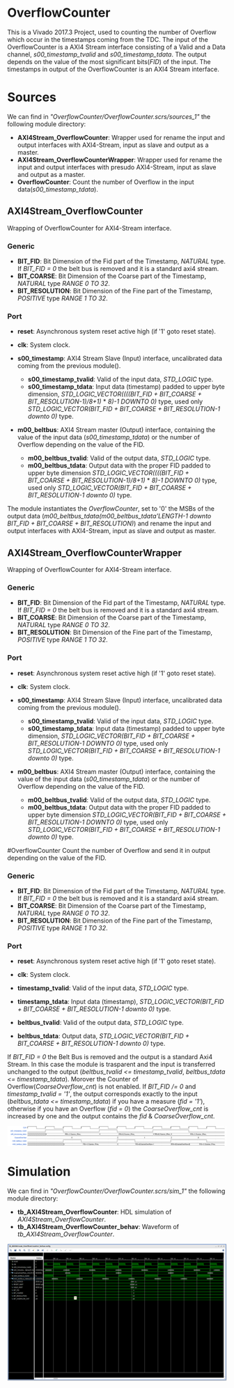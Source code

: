 # OverflowCounter
This is a Vivado 2017.3 Project, used to counting the number of Overflow which occur in the timestamps coming from the TDC.
The input of the OverflowCounter is a AXI4 Stream interface consisting of a Valid and a Data channel, *s00_timestamp_tvalid* and *s00_timestamp_tdata*.
The output depends on the value of the most significant bits(*FID*) of the input.
The timestamps in output of the OverflowCounter is an AXI4 Stream interface.


# Sources
We can find in *"OverflowCounter/OverflowCounter.scrs/sources_1"* the following module directory:

 - **AXI4Stream_OverflowCounter**: Wrapper used for rename the input and output interfaces with AXI4-Stream, input as slave and output as a master.
 - **AXI4Stream_OverflowCounterWrapper**: Wrapper used for rename the input and output interfaces with presudo AXI4-Stream, input as slave and output as a master.
 - **OverflowCounter**: Count the number of Overflow in the input data(*s00_timestamp_tdata*).


## AXI4Stream_OverflowCounter
Wrapping of OverflowCounter for AXI4-Stream interface.

### Generic

 - **BIT_FID**: Bit Dimension of the Fid part of the Timestamp, *NATURAL* type. If *BIT_FID = 0* the belt bus is removed and it is a standard axi4 stream.
 - **BIT_COARSE**: Bit Dimension of the Coarse part of the Timestamp, *NATURAL* type *RANGE 0 TO 32*.
 - **BIT_RESOLUTION**: Bit Dimension of the Fine part of the Timestamp, *POSITIVE* type *RANGE 1 TO 32*.

### Port

 - **reset**: Asynchronous system reset active high (if '1' goto reset state).

 - **clk**: System clock.

 - **s00_timestamp**: AXI4 Stream Slave (Input) interface, uncalibrated data coming from the previous module().
     - **s00_timestamp_tvalid**: Valid of the input data, *STD_LOGIC* type.
     - **s00_timestamp_tdata**: Input data (timestamp) padded to upper byte dimension, *STD_LOGIC_VECTOR((((BIT_FID + BIT_COARSE + BIT_RESOLUTION-1)/8+1)* * *8)-1 DOWNTO 0)* type, used only *STD_LOGIC_VECTOR(BIT_FID + BIT_COARSE + BIT_RESOLUTION-1 downto 0)* type.

 - **m00_beltbus**: AXI4 Stream master (Output) interface, containing the value of the input data (*s00_timestamp_tdata*) or the number of Overflow depending on the value of the FID.
     - **m00_beltbus_tvalid**: Valid of the output data, *STD_LOGIC* type.
     - **m00_beltbus_tdata**: Output data with the proper FID padded to upper byte dimension *STD_LOGIC_VECTOR((((BIT_FID + BIT_COARSE + BIT_RESOLUTION-1)/8+1)* * *8)-1 DOWNTO 0)* type, used only *STD_LOGIC_VECTOR(BIT_FID + BIT_COARSE + BIT_RESOLUTION-1 downto 0)* type.

The module instantiates the *OverflowCounter*, set to '0' the MSBs of the output data (*m00_beltbus_tdata(m00_beltbus_tdata'LENGTH-1 downto BIT_FID + BIT_COARSE + BIT_RESOLUTION)*) and rename the input and output interfaces with AXI4-Stream, input as slave and output as master.


## AXI4Stream_OverflowCounterWrapper
Wrapping of OverflowCounter for AXI4-Stream interface.

### Generic

 - **BIT_FID**: Bit Dimension of the Fid part of the Timestamp, *NATURAL* type. If *BIT_FID = 0* the belt bus is removed and it is a standard axi4 stream.
 - **BIT_COARSE**: Bit Dimension of the Coarse part of the Timestamp, *NATURAL* type *RANGE 0 TO 32*.
 - **BIT_RESOLUTION**: Bit Dimension of the Fine part of the Timestamp, *POSITIVE* type *RANGE 1 TO 32*.

### Port

 - **reset**: Asynchronous system reset active high (if '1' goto reset state).

 - **clk**: System clock.

 - **s00_timestamp**: AXI4 Stream Slave (Input) interface, uncalibrated data coming from the previous module().
     - **s00_timestamp_tvalid**: Valid of the input data, *STD_LOGIC* type.
     - **s00_timestamp_tdata**: Input data (timestamp) padded to upper byte dimension, *STD_LOGIC_VECTOR(BIT_FID + BIT_COARSE + BIT_RESOLUTION-1 DOWNTO 0)* type, used only *STD_LOGIC_VECTOR(BIT_FID + BIT_COARSE + BIT_RESOLUTION-1 downto 0)* type.

 - **m00_beltbus**: AXI4 Stream master (Output) interface, containing the value of the input data (*s00_timestamp_tdata*) or the number of Overflow depending on the value of the FID.
     - **m00_beltbus_tvalid**: Valid of the output data, *STD_LOGIC* type.
     - **m00_beltbus_tdata**: Output data with the proper FID padded to upper byte dimension *STD_LOGIC_VECTOR(BIT_FID + BIT_COARSE + BIT_RESOLUTION-1 DOWNTO 0)* type, used only *STD_LOGIC_VECTOR(BIT_FID + BIT_COARSE + BIT_RESOLUTION-1 downto 0)* type.


#OverflowCounter
Count the number of Overflow and send it in output depending on the value of the FID.

### Generic

 - **BIT_FID**: Bit Dimension of the Fid part of the Timestamp, *NATURAL* type. If *BIT_FID = 0* the belt bus is removed and it is a standard axi4 stream.
 - **BIT_COARSE**: Bit Dimension of the Coarse part of the Timestamp, *NATURAL* type *RANGE 0 TO 32*.
 - **BIT_RESOLUTION**: Bit Dimension of the Fine part of the Timestamp, *POSITIVE* type *RANGE 1 TO 32*.

### Port

 - **reset**: Asynchronous system reset active high (if '1' goto reset state).

 - **clk**: System clock.

 - **timestamp_tvalid**: Valid of the input data, *STD_LOGIC* type.
 - **timestamp_tdata**: Input data (timestamp), *STD_LOGIC_VECTOR(BIT_FID + BIT_COARSE + BIT_RESOLUTION-1 downto 0)* type.

 - **beltbus_tvalid**: Valid of the output data, *STD_LOGIC* type.
 - **beltbus_tdata**: Output data, *STD_LOGIC_VECTOR(BIT_FID + BIT_COARSE + BIT_RESOLUTION-1 downto 0)* type.


If *BIT_FID = 0* the Belt Bus is removed and the output is a standard Axi4 Stream. In this case the module is trasparent and the input is transferred unchanged to the output (*beltbus_tvalid <= timestamp_tvalid*, *beltbus_tdata <= timestamp_tdata*). Morover the Counter of Overflow(*CoarseOverflow_cnt*) is not enabled.
If *BIT_FID /= 0* and *timestamp_tvalid = '1'*, the output corresponds exactly to the input (*beltbus_tdata <= timestamp_tdata*) if you have a measure (*fid = '1'*), otherwise if you have an Overflow (*fid = 0*) the *CoarseOverflow_cnt* is increased by one and the output contains the *fid* & *CoarseOverflow_cnt*.


![InputOutput Image](OverflowCounter.doc/InputOutput.svg)


# Simulation
We can find in *"OverflowCounter/OverflowCounter.scrs/sim_1"* the following module directory:

 - **tb_AXI4Stream_OverflowCounter**: HDL simulation of *AXI4Stream_OverflowCounter*.
 - **tb_AXI4Stream_OverflowCounter_behav**: Waveform of *tb_AXI4Stream_OverflowCounter*.


![wave Image](OverflowCounter.doc/wave.png)
